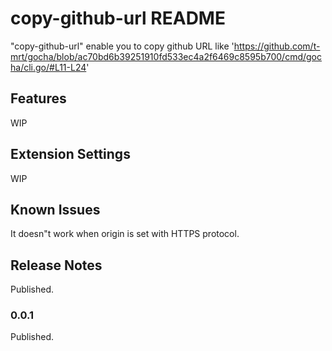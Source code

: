 # copy-github-url README

"copy-github-url" enable you to copy github URL like 'https://github.com/t-mrt/gocha/blob/ac70bd6b39251910fd533ec4a2f6469c8595b700/cmd/gocha/cli.go/#L11-L24'

## Features

WIP

## Extension Settings

WIP

## Known Issues

It doesn"t work when origin is set with HTTPS protocol.

## Release Notes

Published.

### 0.0.1

Published.
